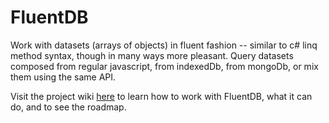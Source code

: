 # FluentDB

Work with datasets (arrays of objects) in fluent fashion -- similar to c# linq method syntax, though in many ways more pleasant. Query datasets composed from regular javascript, from indexedDb, from mongoDb, or mix them using the same API. 

Visit the project wiki [here](https://github.com/paulwilcox/FluentDB/wiki) to learn how to work with FluentDB, what it can do, and to see the roadmap.

